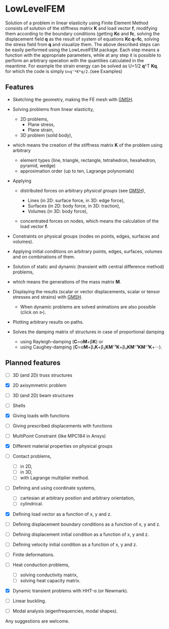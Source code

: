# LowLevelFEM

Solution of a problem in linear elasticity using Finite Element Method consists of solution of the stiffness matrix **K** and load vector **f**, modifying them according to the boundary conditions (getting **Kc** and **fc**, solving the displacement field **q** as the result of system of equations **Kc q**=**fc**, solving the stress field from **q** and visualize them.
The above described steps can be easily performed using the LowLevelFEM package. Each step means a function with the appropriate parameters, while at any step it is possible to perform an arbitrary operation with the quantities calculated in the meantime. For example the strain energy can be solved as U=1/2 **q**^T **Kq**, for which the code is simply ```U=q'*K*q/2.```(see Examples)

## Features

- Sketching the geometry, making the FE mesh with [GMSH](https://gmsh.info).
- Solving problems from linear elasticity,

  - 2D problems,
    - Plane stress,
    - Plane strain,
  - 3D problem (solid body),
- which means the creation of the stiffness matrix $\mathbf{K}$ of the problem using arbitrary

  - element types (line, triangle, rectangle, tetrahedron, hexahedron, pyramid, wedge)
  - approximation order (up to ten, Lagrange polynomials)
- Applying

  - distributed forces on arbitrary *physical groups* (see [GMSH](https://gmsh.info)),

    - Lines (in 2D: surface force, in 3D: edge force),
    - Surfaces (in 2D: body force, in 3D: traction),
    - Volumes (in 3D: body force),
  - concentrated forces on nodes,
    which means the calculation of the load vector $\mathbf{f}$.
- Constraints on physical groups (nodes on points, edges, surfaces and volumes).
- Applying initial conditions on arbitrary points, edges, surfaces, volumes and on combinations of them.
- Solution of static and dynamic (transient with central difference method) problems,
- which means the generations of the mass matrix $\mathbf{M}$.
- Displaying the results (scalar or vector displacements, scalar or tensor stresses and strains) with [GMSH](https://gmsh.info).

  - When dynamic problems are solved animations are also possible (click on $\triangleright$).
- Plotting arbitrary results on paths.
- Solves the damping matrix of structures in case of proportional damping

  - using Rayleigh-damping (**C**=α**M**+β**K**) or
  - using Caughey-damping (**C**=α**M**+β₁**K**+β₂**KM⁻¹K**+β₃**KM⁻¹KM⁻¹K**+⋅⋅⋅).

## Planned features

- [ ] 3D (and  2D) truss structures
- [x] 2D axisymmetric problem
- [ ] 3D (and 2D) beam structures
- [ ] Shells
- [x] Giving loads with functions
- [ ] Giving prescribed displacements with functions
- [ ] MultiPoint Constraint (like MPC184 in Ansys)
- [X] Different material properties on physical groups
- [ ] Contact problems,

  - [ ] in 2D,
  - [ ] in 3D,
  - [ ] with Lagrange multiplier method.
- [ ] Defining and using coordinate systems,

  - [ ] cartesian at arbitrary position and arbitrary orientation,
  - [ ] cylindrical.
- [x] Defining load vector as a function of x, y and z.
- [ ] Defining displacement boundary conditions as a function of x, y and z.
- [ ] Defining displacement initial condition as a function of x, y and z.
- [ ] Defining velocity initial condition as a function of x, y and z.
- [ ] Finite deformations.
- [ ] Heat conduction problems,

  - [ ] solving conductivity matrix,
  - [ ] solving heat capacity matrix.
- [x] Dynamic transient problems with HHT-α (or Newmark).
- [ ] Linear buckling.
- [ ] Modal analysis (eigenfrequencies, modal shapes).

Any suggestions are welcome.
